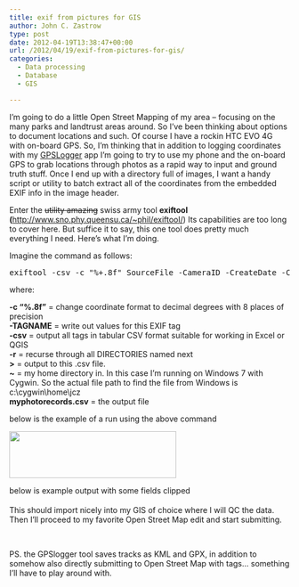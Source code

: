 ```yaml
---
title: exif from pictures for GIS
author: John C. Zastrow
type: post
date: 2012-04-19T13:38:47+00:00
url: /2012/04/19/exif-from-pictures-for-gis/
categories:
  - Data processing
  - Database
  - GIS

---
```

I&#8217;m going to do a little Open Street Mapping of my area &#8211; focusing on the many parks and landtrust areas around. So I&#8217;ve been thinking about options to document locations and such. Of course I have a rockin HTC EVO 4G with on-board GPS. So, I&#8217;m thinking that in addition to logging coordinates with my <a href="https://play.google.com/store/apps/details?id=com.mendhak.gpslogger&hl=en" target="_blank" class="broken_link">GPSLogger</a> app I&#8217;m going to try to use my phone and the on-board GPS to grab locations through photos as a rapid way to input and ground truth stuff. Once I end up with a directory full of images, I want a handy script or utility to batch extract all of the coordinates from the embedded EXIF info in the image header.

Enter the <del>utility amazing</del> swiss army tool **exiftool (**<http://www.sno.phy.queensu.ca/~phil/exiftool/>) Its capabilities are too long to cover here. But suffice it to say, this one tool does pretty much everything I need. Here&#8217;s what I&#8217;m doing.

Imagine the command as follows:

<pre>exiftool -csv -c "%+.8f" SourceFile -CameraID -CreateDate -CreationTime -DateAcquired -DateTimeOriginal -Directory -ExifByteOrder -ExifImageHeight -ExifImageWidth -FileName -FileSize -GPSAltitude -GPSAltitudeRef -GPSDateStamp -GPSDateTime -GPSLatitude -GPSLatitudeRef -GPSLongitude -GPSLongitudeRef -GPSMapDatum -GPSPosition -GPSProcessingMethod -GPSSatellites -GPSTimeStamp -GPSVersionID -ImageHeight -ImageSize -ImageUniqueID -ImageWidth -Make -Model -Subject -XPKeywords -r Pictures &gt; ~/myphotorecords.csv</pre>

where:

**-c &#8220;%.8f&#8221;** = change coordinate format to decimal degrees with 8 places of precision  
**-TAGNAME** = write out values for this EXIF tag  
**-csv** = output all tags in tabular CSV format suitable for working in Excel or QGIS  
**-r** = recurse through all DIRECTORIES named next  
**>** = output to this .csv file.  
**~** = my home directory in. In this case I&#8217;m running on Windows 7 with Cygwin. So the actual file path to find the file from Windows is c:\cygwin\home\jcz  
**myphotorecords.csv** = the output file

below is the example of a run using the above command

[<img loading="lazy" class="alignnone size-medium wp-image-440" title="cygwin_exiftool" src="http://northredoubt.com/n/wp-content/uploads/2012/04/cygwin_exiftool-300x84.gif" alt="" width="300" height="84" srcset="http://northredoubt.com/n/wp-content/uploads/2012/04/cygwin_exiftool-300x84.gif 300w, http://northredoubt.com/n/wp-content/uploads/2012/04/cygwin_exiftool-500x140.gif 500w, http://northredoubt.com/n/wp-content/uploads/2012/04/cygwin_exiftool.gif 584w" sizes="(max-width: 300px) 100vw, 300px" />][1]

below is example output with some fields clipped

[<img loading="lazy" class="alignnone size-medium wp-image-441" title="example_exiftool_output" src="http://northredoubt.com/n/wp-content/uploads/2012/04/example_exiftool_output-300x4.gif" alt="" width="300" height="4" srcset="http://northredoubt.com/n/wp-content/uploads/2012/04/example_exiftool_output-300x4.gif 300w, http://northredoubt.com/n/wp-content/uploads/2012/04/example_exiftool_output-1024x15.gif 1024w, http://northredoubt.com/n/wp-content/uploads/2012/04/example_exiftool_output-500x7.gif 500w" sizes="(max-width: 300px) 100vw, 300px" />][2]  
This should import nicely into my GIS of choice where I will QC the data. Then I&#8217;ll proceed to my favorite Open Street Map edit and start submitting.

&nbsp;

PS. the GPSlogger tool saves tracks as KML and GPX, in addition to somehow also directly submitting to Open Street Map with tags&#8230; something I&#8217;ll have to play around with.

 [1]: http://northredoubt.com/n/wp-content/uploads/2012/04/cygwin_exiftool.gif
 [2]: http://northredoubt.com/n/wp-content/uploads/2012/04/example_exiftool_output.gif